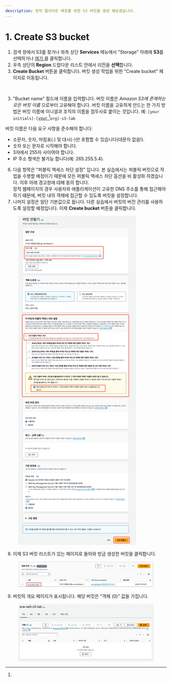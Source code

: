 ```yaml
---
description: 정적 웹사이트 배포를 위한 S3 버킷을 생성 해보겠습니다.
---
```


# 1. Create S3 bucket

1. 검색 창에서 S3를 찾거나 좌측 상단 **Services** 메뉴에서 "Storage" 아래에 **S3**를 선택하거나 [여기 ](https://console.aws.amazon.com/s3)를 클릭합니다.
2. 우측 상단의 **Region** 드랍다운 리스트 안에서 리전을 **선택**합니다.
3. **Create Bucket** 버튼을 클릭합니다. 버킷 생성 작업을 위한 "Create bucket" 페이지로 이동됩니다.

<figure><img src="https://static.us-east-1.prod.workshops.aws/public/c24ac6ac-839f-4709-a061-eaee28af255e/static/images/storage/2.1-create-bucket-button.png" alt=""><figcaption></figcaption></figure>

3. "Bucket name" 필드에 이름을 입력합니다. 버킷 이름은 _Amazon S3에 존재하는 모든 버킷 이름_ 으로부터 고유해야 합니다. 버킷 이름을 고유하게 만드는 한 가지 방법은 버킷 이름에 이니셜과 조직의 이름을 접두사로 붙이는 것입니다. 예: `[your initials]-[`[`your` ](#user-content-fn-1)[^1]`org]-s3-lab`

버킷 이름은 다음 요구 사항을 준수해야 합니다:

* 소문자, 숫자, 마침표(.) 및 대시(-)만 포함할 수 있습니다(대문자 없음!).
* 숫자 또는 문자로 시작해야 합니다.
* 3자에서 255자 사이여야 합니다.
* IP 주소 형색은 불가능 합니다(예: 265.255.5.4).

6. 다음 항목은 "퍼블릭 액세스 차단 설정" 입니다. 본 실습에서는 퍼블릭 버킷으로 작업을 수행할 예정이기 때문에 모든 퍼블릭 액세스 차단 옵션을 비 활성화 하겠습니다. 이후 아래 경고창에 대해 동의 합니다.\
   정적 웹페이지의 경우 사용자와 애플리케이션이 고유한 DNS 주소를 통해 접근해야하기 떄문에, 버킷 내의 객체에 접근할 수 있도록 버킷을 설정합니다.
7. 나머지 설정은 일단 기본값으로 둡니다. 다른 실습에서 버킷의 버전 관리를 사용하도록 설정할 예정입니다. 이제 **Create bucket** 버튼을 클릭합니다.

<figure><img src="../.gitbook/assets/image (9).png" alt=""><figcaption></figcaption></figure>

8. 이제 S3 버킷 리스트가 있는 페이지로 돌아와 방금 생성한 버킷을 클릭합니다.

<figure><img src="../.gitbook/assets/image (10).png" alt=""><figcaption></figcaption></figure>

9. 버킷의 개요 페이지가 표시됩니다. 해당 버킷은 "객체 (0)" 값을 가집니다.

<figure><img src="../.gitbook/assets/image (11).png" alt=""><figcaption></figcaption></figure>

[^1]: 
